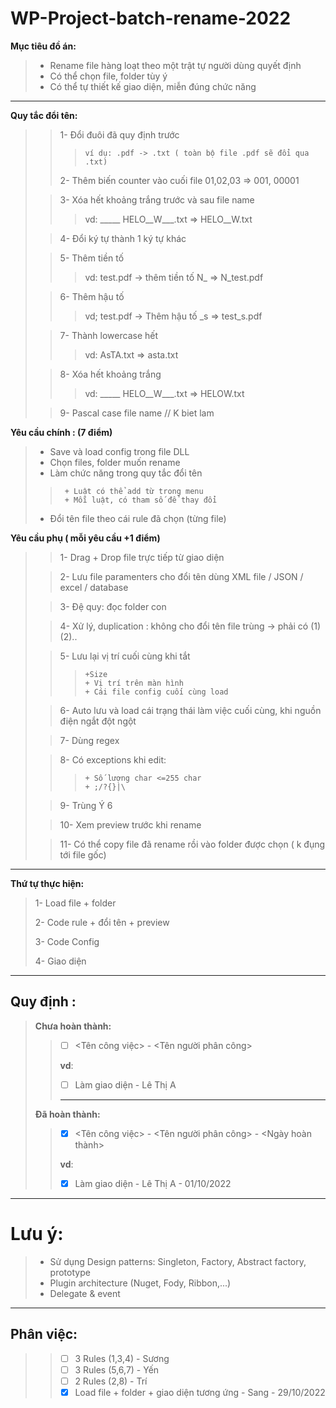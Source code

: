 # WP-Project-batch-rename-2022

**Mục tiêu đồ án:**
>	- Rename file hàng loạt theo một trật tự người dùng quyết định 
>	- Có thể chọn file, folder tùy ý
>	- Có thể tự thiết kế giao diện, miễn đúng chức năng
---

**Quy tắc đổi tên:**
>>	1- Đổi đuôi đã quy định trước 
>>>		ví dụ: .pdf -> .txt ( toàn bộ file .pdf sẽ đổi qua .txt)
>>	2- Thêm biến counter vào cuối file 01,02,03 => 001, 00001
>
>>	3- Xóa hết khoảng trắng trước và sau file name
>>>	 vd: _____ HELO__W___.txt => HELO__W.txt
>
>>	4- Đổi ký tự thành 1 ký tự khác
>
>>	5- Thêm tiền tố
>>>	vd: test.pdf -> thêm tiền tố N_ => N_test.pdf
>
>>	6- Thêm hậu tố
>>>	vd; test.pdf -> Thêm hậu tố _s => test_s.pdf
>
>>	7- Thành lowercase hết
>>>	vd: AsTA.txt => asta.txt
>
>>	8- Xóa hết khoảng trắng
>>>	 vd: _____ HELO__W___.txt => HELOW.txt
>
>>	9- Pascal case file name // K biet lam
	
**Yêu cầu chính : (7 điểm)**
>	- Save và load config trong file DLL
>	- Chọn files, folder muốn rename
>	- Làm chức năng trong quy tắc đổi tên
>>		+ Luật có thể add từ trong menu
>>		+ Mỗi luật, có tham số để thay đổi
>	- Đổi tên file theo cái rule đã chọn (từng file)

**Yêu cầu phụ ( mỗi yêu cầu +1 điểm)**
>>	1- Drag + Drop file trực tiếp từ giao diện
>
>>	2- Lưu file paramenters cho đổi tên dùng XML file / JSON / excel / database
>
>>	3- Đệ quy: đọc folder con
>
>>	4- Xử lý, duplication : không cho đổi tên file trùng -> phải có (1) (2)..
>
>>	5- Lưu lại vị trí cuối cùng khi tắt 
>>>		+Size
>>>		+ Vị trí trên màn hình 
>>>		+ Cái file config cuối cùng load
>
>>	6- Auto lưu và load cái trạng thái làm việc cuối cùng, khi nguồn điện ngắt đột ngột
>
>>	7- Dùng regex
>
>>	8- Có exceptions khi edit: 
>>>		+ Số lượng char <=255 char
>>>		+ ;/?{}|\
>
>>	9- Trùng Ý 6
>
>>	10- Xem preview trước khi rename
>
>>	11- Có thể copy file đã rename rồi vào folder được chọn ( k đụng tới file gốc)

---
	
**Thứ tự thực hiện:**
> 1- Load file + folder 
> 
> 2- Code rule + đổi tên + preview
> 
> 3- Code Config
> 
> 4- Giao diện

---
## Quy định :
> **Chưa hoàn thành:**
>> - [ ]  <Tên công việc> - <Tên người phân công> 
>>
>> **vd**:
>>  - [ ]  Làm giao diện - Lê Thị A
>> ---
> **Đã hoàn thành:**
>> - [X]  <Tên công việc> - <Tên người phân công> - <Ngày hoàn thành>
>>
>> **vd**:
>>  - [X]  Làm giao diện - Lê Thị A - 01/10/2022

----
# Lưu ý:
> - Sử dụng Design patterns: Singleton, Factory, Abstract factory, prototype
> - Plugin architecture (Nuget, Fody, Ribbon,...)
> - Delegate & event
---
## Phân việc:
>> - [ ]  3 Rules (1,3,4) - Sương
>> - [ ]  3 Rules (5,6,7) - Yến
>> - [ ]  2 Rules (2,8) - Trí
>> - [X]  Load file + folder + giao diện tương ứng - Sang - 29/10/2022






